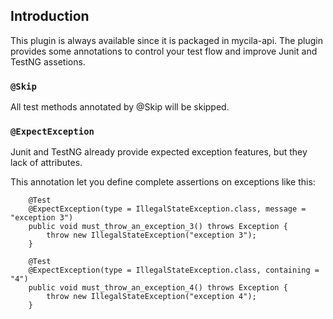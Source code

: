 ## Introduction ##

This plugin is always available since it is packaged in mycila-api. The plugin provides some annotations to control your test flow and improve Junit and TestNG assetions.

### `@Skip` ###

All test methods annotated by @Skip will be skipped.

### `@ExpectException` ###

Junit and TestNG already provide expected exception features, but they lack of attributes.

This annotation let you define complete assertions on exceptions like this:

```
    @Test
    @ExpectException(type = IllegalStateException.class, message = "exception 3")
    public void must_throw_an_exception_3() throws Exception {
        throw new IllegalStateException("exception 3");
    }

    @Test
    @ExpectException(type = IllegalStateException.class, containing = "4")
    public void must_throw_an_exception_4() throws Exception {
        throw new IllegalStateException("exception 4");
    }
```